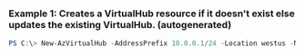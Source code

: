 ### Example 1: Creates a VirtualHub resource if it doesn't exist else updates the existing VirtualHub. (autogenerated)
```powershell
PS C:\> New-AzVirtualHub -AddressPrefix 10.0.0.1/24 -Location westus -Name westushub -ResourceGroupName MyResourceGroup -VirtualWan {VirtualWan}
```


